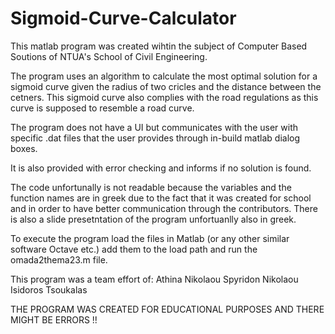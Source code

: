 # Sigmoid-Curve-Calculator

This matlab program was created wihtin the subject of Computer Based Soutions 
of NTUA's School of Civil Engineering.


The program uses an algorithm to calculate the most optimal solution for 
a sigmoid curve given the radius of two cricles and the distance between the cetners.
This sigmoid curve also complies with the road regulations as this curve is 
supposed to resemble a road curve.

The program does not have a UI but communicates with the user with specific .dat
files that the user provides through in-build matlab dialog boxes.

It is also provided with error checking and informs if no solution is found.

The code unfortunally is not readable because the variables and the function 
names are in greek due to the fact that it was created for school and in 
order to have better communication through the contributors. There is also
a slide presetntation of the program unfortuanlly also in greek.

To execute the program load the files in Matlab (or any other similar
software Octave etc.) add them to the load path and run the
omada2thema23.m file.

This program was a team effort of: Athina Nikolaou
                                   Spyridon Nikolaou
                                   Isidoros Tsoukalas


THE PROGRAM WAS CREATED FOR EDUCATIONAL PURPOSES AND THERE MIGHT BE ERRORS !!
